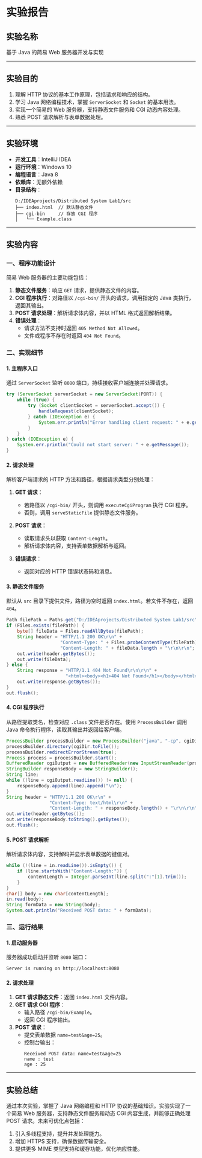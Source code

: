 # 实验报告

## 实验名称
基于 Java 的简易 Web 服务器开发与实现

---

## 实验目的

1. 理解 HTTP 协议的基本工作原理，包括请求和响应的结构。
2. 学习 Java 网络编程技术，掌握 `ServerSocket` 和 `Socket` 的基本用法。
3. 实现一个简易的 Web 服务器，支持静态文件服务和 CGI 动态内容处理。
4. 熟悉 POST 请求解析与表单数据处理。

---

## 实验环境

- **开发工具**：IntelliJ IDEA
- **运行环境**：Windows 10
- **编程语言**：Java 8
- **依赖库**：无额外依赖
- **目录结构**：
  ```
  D:/IDEAprojects/Distributed System Lab1/src
  ├── index.html  // 默认静态文件
  ├── cgi-bin     // 存放 CGI 程序
  │   └── Example.class
  ```

---

## 实验内容

### 一、程序功能设计

简易 Web 服务器的主要功能包括：

1. **静态文件服务**：响应 `GET` 请求，提供静态文件的内容。
2. **CGI 程序执行**：对路径以 `/cgi-bin/` 开头的请求，调用指定的 Java 类执行，返回其输出。
3. **POST 请求处理**：解析请求体内容，并以 HTML 格式返回解析结果。
4. **错误处理**：
   - 请求方法不支持时返回 `405 Method Not Allowed`。
   - 文件或程序不存在时返回 `404 Not Found`。

### 二、实现细节

#### 1. 主程序入口

通过 `ServerSocket` 监听 `8080` 端口，持续接收客户端连接并处理请求。

```java
try (ServerSocket serverSocket = new ServerSocket(PORT)) {
    while (true) {
        try (Socket clientSocket = serverSocket.accept()) {
            handleRequest(clientSocket);
        } catch (IOException e) {
            System.err.println("Error handling client request: " + e.getMessage());
        }
    }
} catch (IOException e) {
    System.err.println("Could not start server: " + e.getMessage());
}
```

#### 2. 请求处理

解析客户端请求的 HTTP 方法和路径，根据请求类型分别处理：

1. **GET 请求**：
   - 若路径以 `/cgi-bin/` 开头，则调用 `executeCgiProgram` 执行 CGI 程序。
   - 否则，调用 `serveStaticFile` 提供静态文件服务。

2. **POST 请求**：
   - 读取请求头以获取 `Content-Length`。
   - 解析请求体内容，支持表单数据解析与返回。

3. **错误请求**：
   - 返回对应的 HTTP 错误状态码和消息。

#### 3. 静态文件服务

默认从 `src` 目录下提供文件，路径为空时返回 `index.html`。若文件不存在，返回 `404`。

```java
Path filePath = Paths.get("D:/IDEAprojects/Distributed System Lab1/src", path.isEmpty() ? "index.html" : path);
if (Files.exists(filePath)) {
    byte[] fileData = Files.readAllBytes(filePath);
    String header = "HTTP/1.1 200 OK\r\n" +
                    "Content-Type: " + Files.probeContentType(filePath) + "\r\n" +
                    "Content-Length: " + fileData.length + "\r\n\r\n";
    out.write(header.getBytes());
    out.write(fileData);
} else {
    String response = "HTTP/1.1 404 Not Found\r\n\r\n" +
                      "<html><body><h1>404 Not Found</h1></body></html>";
    out.write(response.getBytes());
}
out.flush();
```

#### 4. CGI 程序执行

从路径提取类名，检查对应 `.class` 文件是否存在。使用 `ProcessBuilder` 调用 Java 命令执行程序，读取其输出并返回给客户端。

```java
ProcessBuilder processBuilder = new ProcessBuilder("java", "-cp", cgiDir.toString(), className);
processBuilder.directory(cgiDir.toFile());
processBuilder.redirectErrorStream(true);
Process process = processBuilder.start();
BufferedReader cgiOutput = new BufferedReader(new InputStreamReader(process.getInputStream()));
StringBuilder responseBody = new StringBuilder();
String line;
while ((line = cgiOutput.readLine()) != null) {
    responseBody.append(line).append("\n");
}
String header = "HTTP/1.1 200 OK\r\n" +
                "Content-Type: text/html\r\n" +
                "Content-Length: " + responseBody.length() + "\r\n\r\n";
out.write(header.getBytes());
out.write(responseBody.toString().getBytes());
out.flush();
```

#### 5. POST 请求解析

解析请求体内容，支持解码并显示表单数据的键值对。

```java
while (!(line = in.readLine()).isEmpty()) {
    if (line.startsWith("Content-Length:")) {
        contentLength = Integer.parseInt(line.split(":"[1].trim());
    }
}
char[] body = new char[contentLength];
in.read(body);
String formData = new String(body);
System.out.println("Received POST data: " + formData);
```

### 三、运行结果

#### 1. 启动服务器

服务器成功启动并监听 `8080` 端口：
```
Server is running on http://localhost:8080
```

#### 2. 请求处理

1. **GET 请求静态文件**：返回 `index.html` 文件内容。
2. **GET 请求 CGI 程序**：
   - 输入路径 `/cgi-bin/Example`。
   - 返回 CGI 程序输出。
3. **POST 请求**：
   - 提交表单数据 `name=test&age=25`。
   - 控制台输出：
     ```
     Received POST data: name=test&age=25
     name : test
     age : 25
     ```

---

## 实验总结

通过本次实验，掌握了 Java 网络编程和 HTTP 协议的基础知识。实验实现了一个简易 Web 服务器，支持静态文件服务和动态 CGI 内容生成，并能够正确处理 POST 请求。未来可优化点包括：

1. 引入多线程支持，提升并发处理能力。
2. 增加 HTTPS 支持，确保数据传输安全。
3. 提供更多 MIME 类型支持和缓存功能，优化响应性能。

